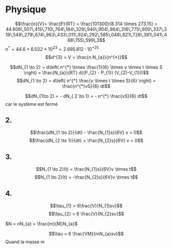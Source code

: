 # Physique
$$\frac{n}{V}= \frac{P}{RT} = \frac{101300}{8.314 \times 273.15} = 44.606\,507\,415\,710\,764\,184\,329\,940\,904\,964\,316\,775\,600\,337\,318\,548\,279\,674\,963\,433\,011\,924\,292\,585\,046\,621\,726\,381\,041\,468\,155\,599\,3$$
$n^{*} = 44.6 \times 6.022 \times 10^{23} = 2.685\,812\cdot10^{+25}$  
$$d^{3} = V = \frac{n N_{a}}{n^{*}}$$


$$dN_{1 \to 2} = d\left( n^{*} \times \frac{1}{6} \times v \times t \times S \right) = \frac{N_{a}}{RT} d((P_{2} - P_{1}) (V_{2}-V_{1}))$$
$$dN_{1 \to 2} = d\left(  n^{*} \frac{v \times t \times S}{6} \right) = \frac{n^{*}vS}{6} dt$$

$$dN_{1\to 2} = - dN_{ 2 \to 1} = - n^{*} \frac{vS}{6} dt$$
car le système est fermé
## 2.
$$\frac{dN_{1 \to 2}}{dt} - \frac{N_{1}s}{6V} v = 0$$
$$\frac{dN_{2 \to 1}}{dt} + \frac{N_{2}s}{6V} v = 0$$

## 3.
$$N_{1 \to 2}(t) = \frac{N_{1}s}{6V}v \times t$$
$$N_{1 \to 2}(t) = -\frac{N_{2}s}{6V}v \times t$$

## 4.
$$\tau_{1} = 6\frac{V}{N_{1}sv}$$
$$\tau_{2} = 6 \frac{V}{N_{2}sv}$$

$N = nN_{a} = \frac{m}{M}N_{a}$

$$\tau = 6 \frac{VM}{mN_{a}sv}$$
Quand la masse m